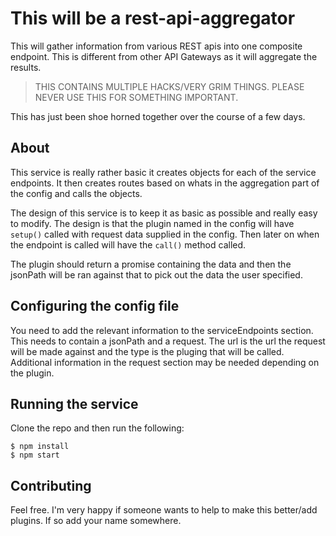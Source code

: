 # This will be a rest-api-aggregator

This will gather information from various REST apis into one composite endpoint. This is different from other API Gateways as it will aggregate the results.

> THIS CONTAINS MULTIPLE HACKS/VERY GRIM THINGS. PLEASE NEVER USE THIS FOR SOMETHING IMPORTANT.

This has just been shoe horned together over the course of a few days.

## About

This service is really rather basic it creates objects for each of the service endpoints. It then creates routes based on whats in the aggregation part of the config and calls the objects.

The design of this service is to keep it as basic as possible and really easy to modify. The design is that the plugin named in the config will have `setup()` called with request data supplied in the config. Then later on when the endpoint is called will have the `call()` method called.

The plugin should return a promise containing the data and then the jsonPath will be ran against that to pick out the data the user specified.

## Configuring the config file

You need to add the relevant information to the serviceEndpoints section. This needs to contain a jsonPath and a request. The url is the url the request will be made against and the type is the pluging that will be called. Additional information in the request section may be needed depending on the plugin.

## Running the service

Clone the repo and then run the following:

```
$ npm install
$ npm start
```

## Contributing

Feel free. I'm very happy if someone wants to help to make this better/add plugins. If so add your name somewhere.
